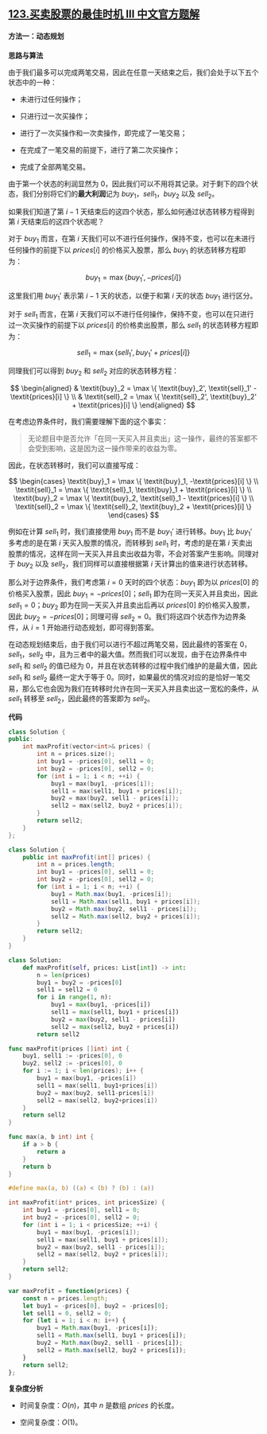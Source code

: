 ## [123.买卖股票的最佳时机 III 中文官方题解](https://leetcode.cn/problems/best-time-to-buy-and-sell-stock-iii/solutions/100000/mai-mai-gu-piao-de-zui-jia-shi-ji-iii-by-wrnt)
#### 方法一：动态规划

**思路与算法**

由于我们最多可以完成两笔交易，因此在任意一天结束之后，我们会处于以下五个状态中的一种：

- 未进行过任何操作；

- 只进行过一次买操作；

- 进行了一次买操作和一次卖操作，即完成了一笔交易；

- 在完成了一笔交易的前提下，进行了第二次买操作；

- 完成了全部两笔交易。

由于第一个状态的利润显然为 $0$，因此我们可以不用将其记录。对于剩下的四个状态，我们分别将它们的**最大利润**记为 $\textit{buy}_1$，$\textit{sell}_1$，$\textit{buy}_2$ 以及 $\textit{sell}_2$。

如果我们知道了第 $i-1$ 天结束后的这四个状态，那么如何通过状态转移方程得到第 $i$ 天结束后的这四个状态呢？

对于 $\textit{buy}_1$ 而言，在第 $i$ 天我们可以不进行任何操作，保持不变，也可以在未进行任何操作的前提下以 $\textit{prices}[i]$ 的价格买入股票，那么 $\textit{buy}_1$ 的状态转移方程即为：

$$
\textit{buy}_1 = \max \{ \textit{buy}_1', -\textit{prices}[i] \}
$$

这里我们用 $\textit{buy}_1'$ 表示第 $i-1$ 天的状态，以便于和第 $i$ 天的状态 $\textit{buy}_1$ 进行区分。

对于 $\textit{sell}_1$ 而言，在第 $i$ 天我们可以不进行任何操作，保持不变，也可以在只进行过一次买操作的前提下以 $\textit{prices}[i]$ 的价格卖出股票，那么 $\textit{sell}_1$ 的状态转移方程即为：

$$
\textit{sell}_1 = \max \{ \textit{sell}_1', \textit{buy}_1' + \textit{prices}[i] \}
$$

同理我们可以得到 $\textit{buy}_2$ 和 $\textit{sell}_2$ 对应的状态转移方程：

$$
\begin{aligned}
& \textit{buy}_2 = \max \{ \textit{buy}_2', \textit{sell}_1' - \textit{prices}[i] \} \\
& \textit{sell}_2 = \max \{ \textit{sell}_2', \textit{buy}_2' + \textit{prices}[i] \}
\end{aligned}
$$

在考虑边界条件时，我们需要理解下面的这个事实：

> 无论题目中是否允许「在同一天买入并且卖出」这一操作，最终的答案都不会受到影响，这是因为这一操作带来的收益为零。

因此，在状态转移时，我们可以直接写成：

$$
\begin{cases}
\textit{buy}_1 = \max \{ \textit{buy}_1, -\textit{prices}[i] \} \\
\textit{sell}_1 = \max \{ \textit{sell}_1, \textit{buy}_1 + \textit{prices}[i] \} \\
\textit{buy}_2 = \max \{ \textit{buy}_2, \textit{sell}_1 - \textit{prices}[i] \} \\
\textit{sell}_2 = \max \{ \textit{sell}_2, \textit{buy}_2 + \textit{prices}[i] \}
\end{cases}
$$

例如在计算 $\textit{sell}_1$ 时，我们直接使用 $\textit{buy}_1$ 而不是 $\textit{buy}_1'$ 进行转移。$\textit{buy}_1$ 比 $\textit{buy}_1'$ 多考虑的是在第 $i$ 天买入股票的情况，而转移到 $\textit{sell}_1$ 时，考虑的是在第 $i$ 天卖出股票的情况，这样在同一天买入并且卖出收益为零，不会对答案产生影响。同理对于 $\textit{buy}_2$ 以及 $\textit{sell}_2$，我们同样可以直接根据第 $i$ 天计算出的值来进行状态转移。

那么对于边界条件，我们考虑第 $i=0$ 天时的四个状态：$\textit{buy}_1$ 即为以 $\textit{prices}[0]$ 的价格买入股票，因此 $\textit{buy}_1=-\textit{prices}[0]$；$\textit{sell}_1$ 即为在同一天买入并且卖出，因此 $\textit{sell}_1=0$；$\textit{buy}_2$ 即为在同一天买入并且卖出后再以 $\textit{prices}[0]$ 的价格买入股票，因此 $\textit{buy}_2=-\textit{prices}[0]$；同理可得 $\textit{sell}_2=0$。我们将这四个状态作为边界条件，从 $i=1$ 开始进行动态规划，即可得到答案。

在动态规划结束后，由于我们可以进行不超过两笔交易，因此最终的答案在 $0$，$\textit{sell}_1$，$\textit{sell}_2$ 中，且为三者中的最大值。然而我们可以发现，由于在边界条件中 $\textit{sell}_1$ 和 $\textit{sell}_2$ 的值已经为 $0$，并且在状态转移的过程中我们维护的是最大值，因此 $\textit{sell}_1$ 和 $\textit{sell}_2$ 最终一定大于等于 $0$。同时，如果最优的情况对应的是恰好一笔交易，那么它也会因为我们在转移时允许在同一天买入并且卖出这一宽松的条件，从 $\textit{sell}_1$ 转移至 $\textit{sell}_2$，因此最终的答案即为 $\textit{sell}_2$。

**代码**

```C++ [sol1-C++]
class Solution {
public:
    int maxProfit(vector<int>& prices) {
        int n = prices.size();
        int buy1 = -prices[0], sell1 = 0;
        int buy2 = -prices[0], sell2 = 0;
        for (int i = 1; i < n; ++i) {
            buy1 = max(buy1, -prices[i]);
            sell1 = max(sell1, buy1 + prices[i]);
            buy2 = max(buy2, sell1 - prices[i]);
            sell2 = max(sell2, buy2 + prices[i]);
        }
        return sell2;
    }
};
```

```Java [sol1-Java]
class Solution {
    public int maxProfit(int[] prices) {
        int n = prices.length;
        int buy1 = -prices[0], sell1 = 0;
        int buy2 = -prices[0], sell2 = 0;
        for (int i = 1; i < n; ++i) {
            buy1 = Math.max(buy1, -prices[i]);
            sell1 = Math.max(sell1, buy1 + prices[i]);
            buy2 = Math.max(buy2, sell1 - prices[i]);
            sell2 = Math.max(sell2, buy2 + prices[i]);
        }
        return sell2;
    }
}
```

```Python [sol1-Python3]
class Solution:
    def maxProfit(self, prices: List[int]) -> int:
        n = len(prices)
        buy1 = buy2 = -prices[0]
        sell1 = sell2 = 0
        for i in range(1, n):
            buy1 = max(buy1, -prices[i])
            sell1 = max(sell1, buy1 + prices[i])
            buy2 = max(buy2, sell1 - prices[i])
            sell2 = max(sell2, buy2 + prices[i])
        return sell2
```

```go [sol1-Golang]
func maxProfit(prices []int) int {
    buy1, sell1 := -prices[0], 0
    buy2, sell2 := -prices[0], 0
    for i := 1; i < len(prices); i++ {
        buy1 = max(buy1, -prices[i])
        sell1 = max(sell1, buy1+prices[i])
        buy2 = max(buy2, sell1-prices[i])
        sell2 = max(sell2, buy2+prices[i])
    }
    return sell2
}

func max(a, b int) int {
    if a > b {
        return a
    }
    return b
}
```

```C [sol1-C]
#define max(a, b) ((a) < (b) ? (b) : (a))

int maxProfit(int* prices, int pricesSize) {
    int buy1 = -prices[0], sell1 = 0;
    int buy2 = -prices[0], sell2 = 0;
    for (int i = 1; i < pricesSize; ++i) {
        buy1 = max(buy1, -prices[i]);
        sell1 = max(sell1, buy1 + prices[i]);
        buy2 = max(buy2, sell1 - prices[i]);
        sell2 = max(sell2, buy2 + prices[i]);
    }
    return sell2;
}
```

```JavaScript [sol1-JavaScript]
var maxProfit = function(prices) {
    const n = prices.length;
    let buy1 = -prices[0], buy2 = -prices[0];
    let sell1 = 0, sell2 = 0;
    for (let i = 1; i < n; i++) {
        buy1 = Math.max(buy1, -prices[i]);
        sell1 = Math.max(sell1, buy1 + prices[i]);
        buy2 = Math.max(buy2, sell1 - prices[i]);
        sell2 = Math.max(sell2, buy2 + prices[i]);
    }
    return sell2;
};
```

**复杂度分析**

- 时间复杂度：$O(n)$，其中 $n$ 是数组 $\textit{prices}$ 的长度。

- 空间复杂度：$O(1)$。
